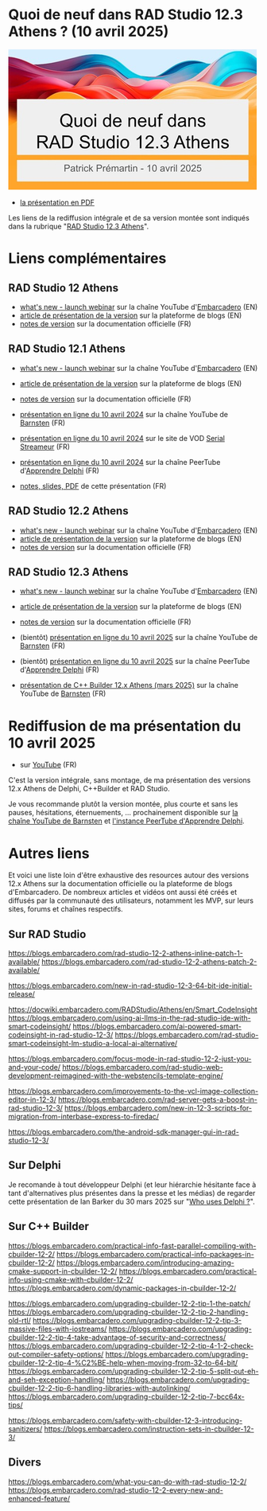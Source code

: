 # Quoi de neuf dans RAD Studio 12.3 Athens ? (10 avril 2025)

![Quoi de neuf dans RAD Studio 12.3 Athens ?](Images/Quoi-de-neuf-dans-RAD-Studio-12_3-Athens-500x282.jpg)

* [la présentation en PDF](Quoi-de-neuf-dans-RAD-Studio-12_3-Athens.pdf)

Les liens de la rediffusion intégrale et de sa version montée sont indiqués dans la rubrique "[RAD Studio 12.3 Athens](#rad-studio-123-athens)".

# Liens complémentaires

## RAD Studio 12 Athens

* [what's new - launch webinar](https://www.youtube.com/watch?v=AtrpfZFfXAo) sur la chaîne YouTube d'[Embarcadero](https://www.embarcadero.com) (EN)
* [article de présentation de la version](https://blogs.embarcadero.com/announcing-the-availability-of-rad-studio-12-athens/) sur la plateforme de blogs (EN)
* [notes de version](https://docwiki.embarcadero.com/RADStudio/Athens/fr/Nouveautés) sur la documentation officielle (FR)

## RAD Studio 12.1 Athens

* [what's new - launch webinar](https://www.youtube.com/watch?v=8NjEEy--uFU) sur la chaîne YouTube d'[Embarcadero](https://www.embarcadero.com) (EN)
* [article de présentation de la version](https://blogs.embarcadero.com/announcing-the-availability-of-rad-studio-12-1-athens/) sur la plateforme de blogs (EN)
* [notes de version](https://docwiki.embarcadero.com/RADStudio/Athens/fr/12_Athens_-_Release_1) sur la documentation officielle (FR)

* [présentation en ligne du 10 avril 2024](https://www.youtube.com/watch?v=2XZ7JPtd-88) sur la chaîne YouTube de [Barnsten](https://www.barnsten.com/fr/) (FR)
* [présentation en ligne du 10 avril 2024](https://serialstreameur.fr/quoi-de-neuf-dans-rad-studio-12-et-121-athens.html) sur le site de VOD [Serial Streameur](https://serialstreameur.fr/) (FR)
* [présentation en ligne du 10 avril 2024](https://videos.apprendre-delphi.fr/w/weRe2SshvYNz4q2B13aFx3) sur la chaîne PeerTube d'[Apprendre Delphi](https://apprendre-delphi.fr) (FR)
* [notes, slides, PDF](../RAD-Studio-12_1-Athens.20240410) de cette présentation (FR)

## RAD Studio 12.2 Athens

* [what's new - launch webinar](https://www.youtube.com/watch?v=xkJKWstbZlc&pp=0gcJCX4JAYcqIYzv) sur la chaîne YouTube d'[Embarcadero](https://www.embarcadero.com) (EN)
* [article de présentation de la version](https://blogs.embarcadero.com/announcing-the-availability-of-rad-studio-12-2-athens/) sur la plateforme de blogs (EN)
* [notes de version](https://docwiki.embarcadero.com/RADStudio/Athens/fr/12_Athens_-_Release_2) sur la documentation officielle (FR)

## RAD Studio 12.3 Athens

* [what's new - launch webinar](https://www.youtube.com/watch?v=77bQ6Xs0kBE) sur la chaîne YouTube d'[Embarcadero](https://www.embarcadero.com) (EN)
* [article de présentation de la version](https://blogs.embarcadero.com/announcing-the-availability-of-rad-studio-12-3-athens/) sur la plateforme de blogs (EN)
* [notes de version](https://docwiki.embarcadero.com/RADStudio/Athens/fr/12_Athens_-_Release_3) sur la documentation officielle (FR)

* (bientôt) [présentation en ligne du 10 avril 2025](#) sur la chaîne YouTube de [Barnsten](https://www.barnsten.com/fr/) (FR)
* (bientôt) [présentation en ligne du 10 avril 2025](#) sur la chaîne PeerTube d'[Apprendre Delphi](https://apprendre-delphi.fr) (FR)

* [présentation de C++ Builder 12.x Athens (mars 2025)](https://www.youtube.com/watch?v=80vZrro_Btc&list=PLHLdMyq6m8_tIJnWKMZAf8lEUIxgpQEEm&index=2&pp=iAQB) sur la chaîne YouTube de [Barnsten](https://www.barnsten.com/fr/) (FR)

# Rediffusion de ma présentation du 10 avril 2025

* sur [YouTube](https://www.youtube.com/watch?v=kjjSK_2nx4M) (FR)

C'est la version intégrale, sans montage, de ma présentation des versions 12.x Athens de Delphi, C++Builder et RAD Studio.

Je vous recommande plutôt la version montée, plus courte et sans les pauses, hésitations, éternuements, ... prochainement disponible sur [la chaîne YouTube de Barnsten](https://www.youtube.com/@BarnstenFrance/featured) et [l'instance PeerTube d'Apprendre Delphi](https://videos.apprendre-delphi.fr).

# Autres liens

Et voici une liste loin d'être exhaustive des resources autour des versions 12.x Athens sur la documentation officielle ou la plateforme de blogs d'Embarcadero. De nombreux articles et vidéos ont aussi été créés et diffusés par la communauté des utilisateurs, notamment les MVP, sur leurs sites, forums et chaînes respectifs.

## Sur RAD Studio

https://blogs.embarcadero.com/rad-studio-12-2-athens-inline-patch-1-available/
https://blogs.embarcadero.com/rad-studio-12-2-athens-patch-2-available/

https://blogs.embarcadero.com/new-in-rad-studio-12-3-64-bit-ide-initial-release/

https://docwiki.embarcadero.com/RADStudio/Athens/en/Smart_CodeInsight
https://blogs.embarcadero.com/using-ai-llms-in-the-rad-studio-ide-with-smart-codeinsight/
https://blogs.embarcadero.com/ai-powered-smart-codeinsight-in-rad-studio-12-3/
https://blogs.embarcadero.com/rad-studio-smart-codeinsight-lm-studio-a-local-ai-alternative/

https://blogs.embarcadero.com/focus-mode-in-rad-studio-12-2-just-you-and-your-code/
https://blogs.embarcadero.com/rad-studio-web-development-reimagined-with-the-webstencils-template-engine/

https://blogs.embarcadero.com/improvements-to-the-vcl-image-collection-editor-in-12-3/
https://blogs.embarcadero.com/rad-server-gets-a-boost-in-rad-studio-12-3/
https://blogs.embarcadero.com/new-in-12-3-scripts-for-migration-from-interbase-express-to-firedac/

https://blogs.embarcadero.com/the-android-sdk-manager-gui-in-rad-studio-12-3/

## Sur Delphi

Je recomande à tout développeur Delphi (et leur hiérarchie hésitante face à tant d'alternatives plus présentes dans la presse et les médias) de regarder cette présentation de Ian Barker du 30 mars 2025 sur "[Who uses Delphi ?](https://blogs.embarcadero.com/who-uses-delphi-the-silent-success-behind-astronauts-theme-parks-satellites-and-a-multi-billion-ultimate-payday/)".

## Sur C++ Builder

https://blogs.embarcadero.com/practical-info-fast-parallel-compiling-with-cbuilder-12-2/
https://blogs.embarcadero.com/practical-info-packages-in-cbuilder-12-2/
https://blogs.embarcadero.com/introducing-amazing-cmake-support-in-cbuilder-12-2/
https://blogs.embarcadero.com/practical-info-using-cmake-with-cbuilder-12-2/
https://blogs.embarcadero.com/dynamic-packages-in-cbuilder-12-2/

https://blogs.embarcadero.com/upgrading-cbuilder-12-2-tip-1-the-patch/
https://blogs.embarcadero.com/upgrading-cbuilder-12-2-tip-2-handling-old-rtl/
https://blogs.embarcadero.com/upgrading-cbuilder-12-2-tip-3-massive-files-with-iostreams/
https://blogs.embarcadero.com/upgrading-cbuilder-12-2-tip-4-take-advantage-of-security-and-correctness/
https://blogs.embarcadero.com/upgrading-cbuilder-12-2-tip-4-1-2-check-out-compiler-safety-options/
https://blogs.embarcadero.com/upgrading-cbuilder-12-2-tip-4-%C2%BE-help-when-moving-from-32-to-64-bit/
https://blogs.embarcadero.com/upgrading-cbuilder-12-2-tip-5-split-out-eh-and-seh-exception-handling/
https://blogs.embarcadero.com/upgrading-cbuilder-12-2-tip-6-handling-libraries-with-autolinking/
https://blogs.embarcadero.com/upgrading-cbuilder-12-2-tip-7-bcc64x-tips/

https://blogs.embarcadero.com/safety-with-cbuilder-12-3-introducing-sanitizers/
https://blogs.embarcadero.com/instruction-sets-in-cbuilder-12-3/

## Divers

https://blogs.embarcadero.com/what-you-can-do-with-rad-studio-12-2/
https://blogs.embarcadero.com/rad-studio-12-2-every-new-and-enhanced-feature/
